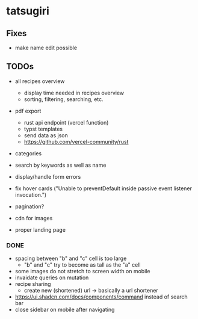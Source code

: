 # tatsugiri

## Fixes
- make name edit possible

## TODOs
- all recipes overview
    - display time needed in recipes overview
    - sorting, filtering, searching, etc.

- pdf export
    - rust api endpoint (vercel function)
    - typst templates
    - send data as json
    - https://github.com/vercel-community/rust

- categories
- search by keywords as well as name

- display/handle form errors
- fix hover cards ("Unable to preventDefault inside passive event listener invocation.")
- pagination?
- cdn for images
- proper landing page

### DONE
- spacing between "b" and "c" cell is too large
    - "b" and "c" try to become as tall as the "a" cell
- some images do not stretch to screen width on mobile
- invaidate queries on mutation
- recipe sharing
    - create new (shortened) url -> basically a url shortener
- https://ui.shadcn.com/docs/components/command instead of search bar
- close sidebar on mobile after navigating